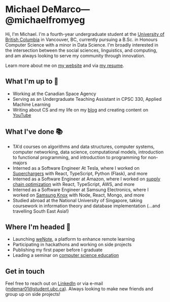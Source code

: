 # Michael DeMarco—@michaelfromyeg

Hi, I'm Michael. I'm a fourth-year undergraduate student at the [University of British Columbia](https://ubc.ca) in Vancouver, BC, currently pursuing a B.Sc. in Honours Computer Science with a minor in Data Science. I'm broadly interested in the intersection between the social sciences, linguistics, and computing, and am always looking to serve my community through innovation.

Learn more about me on [my website](https://michaeldemar.co) and via [my resume](https://resume.michaeldemar.co).

## What I'm up to 🧰

- Working at the Canadian Space Agency
- Serving as an Undergraduate Teaching Assistant in CPSC 330, Applied Machine Learning
- Writing about CS and my life on my [blog](https://michaeldemar.co/blog) and creating content on [YouTube](https://www.youtube.com/channel/UCohoNm6NqDAetXX6MiaV_RQ)

## What I've done 📚

- TA'd courses on algorithms and data structures, computer systems, computer networking, data science, computational models, introduction to functional programming, and introduction to programming for non-majors
- Interned as a Software Engineer At Tesla, where I worked on [Superchargers](https://www.tesla.com/supercharger) with React, TypeScript, Python (Flask), and more
- Interned as a Software Engineer at Amazon, where I worked on [supply chain optimization](https://www.amazon.jobs/en/teams/scot) with React, TypeScript, AWS, and more
- Interned as a Software Engineer at Samsung Electronics, where I worked on [Samsung Knox](https://samsungknox.com/) with Node, React, Mongo, and more
- Studied abroad at the National University of Singapore, taking coursework in information theory and database implementation (...and travelling South East Asia!)

## Where I'm headed 🚂

- Launching [weNote](https://wenote.ca), a platform to enhance remote learning
- Participating in hackathons and working on side projects
- Publishing my first paper before I graduate
- Leading a seminar on [computer science education](https://github.com/michaelfromyeg/cpsc490b-pedagogy)

## Get in touch

Feel free to reach out on [LinkedIn](https://linkedin.com/in/michaelfromyeg/) or via e-mail (mdemar01@student.ubc.ca). Always looking to make new friends and group up on side projects!
